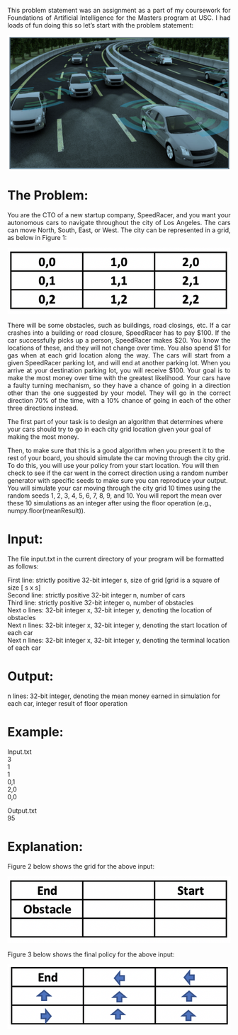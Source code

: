 <p align="justify">
This problem statement was an assignment as a part of my coursework for Foundations of Artificial Intelligence for the Masters program at USC. I had loads of fun doing this so let’s start with the problem statement:
</p>

![Alt text](Figure0.png?raw=true)

# The Problem:
<p align="justify">
You are the CTO of a new startup company, SpeedRacer, and you want your autonomous cars to navigate throughout the city of Los Angeles. The cars can move North, South, East, or West. The city can be represented in a grid, as below in Figure 1:
</p>

![Alt text](Figure1.png?raw=true)

<p align="justify">
There will be some obstacles, such as buildings, road closings, etc. If a car crashes into a building or road closure, SpeedRacer has to pay $100. If the car successfully picks up a person, SpeedRacer makes $20. You know the locations of these, and they will not change over time. You also spend $1 for gas when at each grid location along the way. The cars will start from a given SpeedRacer parking lot, and will end at another parking lot. When you arrive at your destination parking lot, you will receive $100. Your goal is to make the most money over time with the greatest likelihood. Your cars have a faulty turning mechanism, so they have a chance of going in a direction other than the one suggested by your model. They will go in the correct direction 70% of the time, with a 10% chance of going in each of the other three directions instead.

The first part of your task is to design an algorithm that determines where your cars should try to go in each city grid location given your goal of making the most money.

Then, to make sure that this is a good algorithm when you present it to the rest of your board, you should simulate the car moving through the city grid. To do this, you will use your policy from your start location. You will then check to see if the car went in the correct direction using a random number generator with specific seeds to make sure you can reproduce your output. You will simulate your car moving through the city grid 10 times using the random seeds 1, 2, 3, 4, 5, 6, 7, 8, 9, and 10.
You will report the mean over these 10 simulations as an integer after using the floor operation (e.g., numpy.floor(meanResult)).
</p>

# Input:

The file input.txt in the current directory of your program will be formatted as follows:

First line: strictly positive 32-bit integer s, size of grid [grid is a square of size [ s x s]  
Second line: strictly positive 32-bit integer n, number of cars  
Third line: strictly positive 32-bit integer o, number of obstacles  
Next o lines: 32-bit integer x, 32-bit integer y, denoting the location of obstacles  
Next n lines: 32-bit integer x, 32-bit integer y, denoting the start location of each car  
Next n lines: 32-bit integer x, 32-bit integer y, denoting the terminal location of each car  

# Output:
n lines: 32-bit integer, denoting the mean money earned in simulation for each car, integer result of floor operation

# Example:
Input.txt   
3  
1  
1  
0,1  
2,0  
0,0  

Output.txt  
95  

# Explanation:
Figure 2 below shows the grid for the above input:

![Alt text](Figure2.png?raw=true)

Figure 3 below shows the final policy for the above input:

![Alt text](Figure3.png?raw=true)

